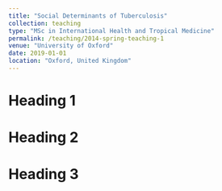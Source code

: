 ```yaml
---
title: "Social Determinants of Tuberculosis"
collection: teaching
type: "MSc in International Health and Tropical Medicine"
permalink: /teaching/2014-spring-teaching-1
venue: "University of Oxford"
date: 2019-01-01
location: "Oxford, United Kingdom"
---
```


Heading 1
======

Heading 2
======

Heading 3
======
